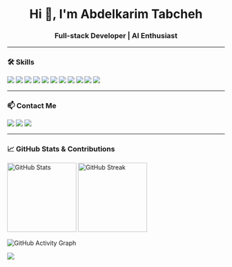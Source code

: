<h1 align="center">Hi 👋, I'm Abdelkarim Tabcheh</h1>
<h3 align="center">Full-stack Developer | AI Enthusiast</h3>

---

### 🛠️ Skills

<p align="left">
  <img src="https://img.shields.io/badge/JavaScript-F7DF1E?style=for-the-badge&logo=javascript&logoColor=black" />
  <img src="https://img.shields.io/badge/React-20232a?style=for-the-badge&logo=react&logoColor=61dafb" />
  <img src="https://img.shields.io/badge/Node.js-339933?style=for-the-badge&logo=nodedotjs&logoColor=white" />
  <img src="https://img.shields.io/badge/Next.js-000000?style=for-the-badge&logo=next.js&logoColor=white" />
  <img src="https://img.shields.io/badge/React_Native-20232A?style=for-the-badge&logo=react&logoColor=61DAFB" />
  <img src="https://img.shields.io/badge/Flutter-02569B?style=for-the-badge&logo=flutter&logoColor=white" />
  <img src="https://img.shields.io/badge/Python-3670A0?style=for-the-badge&logo=python&logoColor=white" />
  <img src="https://img.shields.io/badge/MongoDB-4EA94B?style=for-the-badge&logo=mongodb&logoColor=white" />
  <img src="https://img.shields.io/badge/C-00599C?style=for-the-badge&logo=c&logoColor=white" />
  <img src="https://img.shields.io/badge/C++-00599C?style=for-the-badge&logo=cplusplus&logoColor=white" />
  <img src="https://img.shields.io/badge/Git-F05032?style=for-the-badge&logo=git&logoColor=white" />
</p>

---

### 📫 Contact Me

<p align="left">
  <a href="mailto:abdelkarim.tabche@gmail.com"><img src="https://img.shields.io/badge/email-D14836?style=for-the-badge&logo=gmail&logoColor=white" /></a>
  <a href="https://www.linkedin.com/in/abdelkarim-tabcheh/"><img src="https://img.shields.io/badge/linkedin-0A66C2?style=for-the-badge&logo=linkedin&logoColor=white" /></a>
  <a href="https://github.com/abdelkarimTabcheh"><img src="https://img.shields.io/badge/github-181717?style=for-the-badge&logo=github&logoColor=white" /></a>
</p>

---

### 📈 GitHub Stats & Contributions

<p align="left">
  <img src="https://github-readme-stats.vercel.app/api?username=abdelkarimTabcheh&show_icons=true&theme=tokyonight" alt="GitHub Stats" height="160"/>
  <img src="https://github-readme-streak-stats.herokuapp.com/?user=abdelkarimTabcheh&theme=tokyonight" alt="GitHub Streak" height="160"/>
</p>

<p align="left">
  <img src="https://github-readme-activity-graph.cyclic.app/graph?username=abdelkarimTabcheh&theme=tokyo-night" alt="GitHub Activity Graph" />
</p>

<p align="left">
  <img src="https://github-profile-summary-cards.vercel.app/api/cards/profile-details?username=abdelkarimTabcheh&theme=tokyonight" />
</p>
